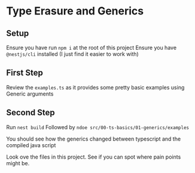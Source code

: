 # Type Erasure and Generics

## Setup

Ensure you have run `npm i` at the root of this project
Ensure you have `@nestjs/cli` installed (I just find it easier to work with)

## First Step

Review the `examples.ts` as it provides some pretty basic examples using Generic arguments

## Second Step

Run `nest build`
Followed by `ndoe src/00-ts-basics/01-generics/examples`

You should see how the generics changed between typescript and the compiled java script

Look ove the files in this project. See if you can spot where pain points might be.

